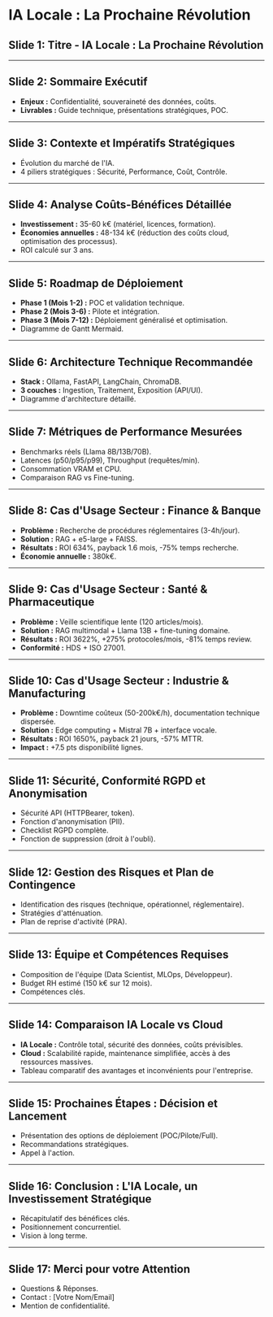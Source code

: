 # IA Locale : La Prochaine Révolution

## Slide 1: Titre - IA Locale : La Prochaine Révolution

---

## Slide 2: Sommaire Exécutif

*   **Enjeux :** Confidentialité, souveraineté des données, coûts.
*   **Livrables :** Guide technique, présentations stratégiques, POC.

---

## Slide 3: Contexte et Impératifs Stratégiques

*   Évolution du marché de l'IA.
*   4 piliers stratégiques : Sécurité, Performance, Coût, Contrôle.

---

## Slide 4: Analyse Coûts-Bénéfices Détaillée

*   **Investissement :** 35-60 k€ (matériel, licences, formation).
*   **Économies annuelles :** 48-134 k€ (réduction des coûts cloud, optimisation des processus).
*   ROI calculé sur 3 ans.

---

## Slide 5: Roadmap de Déploiement

*   **Phase 1 (Mois 1-2) :** POC et validation technique.
*   **Phase 2 (Mois 3-6) :** Pilote et intégration.
*   **Phase 3 (Mois 7-12) :** Déploiement généralisé et optimisation.
*   Diagramme de Gantt Mermaid.

---

## Slide 6: Architecture Technique Recommandée

*   **Stack :** Ollama, FastAPI, LangChain, ChromaDB.
*   **3 couches :** Ingestion, Traitement, Exposition (API/UI).
*   Diagramme d'architecture détaillé.

---

## Slide 7: Métriques de Performance Mesurées

*   Benchmarks réels (Llama 8B/13B/70B).
*   Latences (p50/p95/p99), Throughput (requêtes/min).
*   Consommation VRAM et CPU.
*   Comparaison RAG vs Fine-tuning.

---

## Slide 8: Cas d'Usage Secteur : Finance & Banque

*   **Problème :** Recherche de procédures réglementaires (3-4h/jour).
*   **Solution :** RAG + e5-large + FAISS.
*   **Résultats :** ROI 634%, payback 1.6 mois, -75% temps recherche.
*   **Économie annuelle :** 380k€.

---

## Slide 9: Cas d'Usage Secteur : Santé & Pharmaceutique

*   **Problème :** Veille scientifique lente (120 articles/mois).
*   **Solution :** RAG multimodal + Llama 13B + fine-tuning domaine.
*   **Résultats :** ROI 3622%, +275% protocoles/mois, -81% temps review.
*   **Conformité :** HDS + ISO 27001.

---

## Slide 10: Cas d'Usage Secteur : Industrie & Manufacturing

*   **Problème :** Downtime coûteux (50-200k€/h), documentation technique dispersée.
*   **Solution :** Edge computing + Mistral 7B + interface vocale.
*   **Résultats :** ROI 1650%, payback 21 jours, -57% MTTR.
*   **Impact :** +7.5 pts disponibilité lignes.

---

## Slide 11: Sécurité, Conformité RGPD et Anonymisation

*   Sécurité API (HTTPBearer, token).
*   Fonction d'anonymisation (PII).
*   Checklist RGPD complète.
*   Fonction de suppression (droit à l'oubli).

---

## Slide 12: Gestion des Risques et Plan de Contingence

*   Identification des risques (technique, opérationnel, réglementaire).
*   Stratégies d'atténuation.
*   Plan de reprise d'activité (PRA).

---

## Slide 13: Équipe et Compétences Requises

*   Composition de l'équipe (Data Scientist, MLOps, Développeur).
*   Budget RH estimé (150 k€ sur 12 mois).
*   Compétences clés.

---

## Slide 14: Comparaison IA Locale vs Cloud

*   **IA Locale :** Contrôle total, sécurité des données, coûts prévisibles.
*   **Cloud :** Scalabilité rapide, maintenance simplifiée, accès à des ressources massives.
*   Tableau comparatif des avantages et inconvénients pour l'entreprise.

---

## Slide 15: Prochaines Étapes : Décision et Lancement

*   Présentation des options de déploiement (POC/Pilote/Full).
*   Recommandations stratégiques.
*   Appel à l'action.

---

## Slide 16: Conclusion : L'IA Locale, un Investissement Stratégique

*   Récapitulatif des bénéfices clés.
*   Positionnement concurrentiel.
*   Vision à long terme.

---

## Slide 17: Merci pour votre Attention

*   Questions & Réponses.
*   Contact : [Votre Nom/Email]
*   Mention de confidentialité.
